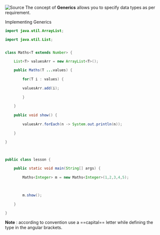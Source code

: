 ![Source](https://youtu.be/XMvznsY02Mk)
The concept of **Generics** allows you to specify data types as per requirement.

Implementing Generics
```java
import java.util.ArrayList;

import java.util.List;


class Maths<T extends Number> {

	List<T> valuesArr = new ArrayList<T>();
	
	public Maths(T ...values) {
	
		for(T i : values) {
		
		valuesArr.add(i);
		
		}
		
	}
	
	public void show() {
	
		valuesArr.forEach(n -> System.out.println(n));
	
	}
	
}

  

public class lesson {

	public static void main(String[] args) {
	
		Maths<Integer> m = new Maths<Integer>(1,2,3,4,5);
		
		  
		
		m.show();
	
	}

}
```
**Note** : according to convention use a ==capital== letter while defining the type in the angular brackets.